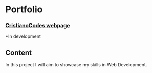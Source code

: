 # Portfolio

### [CristianoCodes webpage](https://cristianocodes.net/)
*In development

## Content
In this project I will aim to showcase my skills in Web Development.
